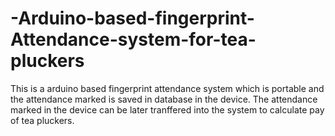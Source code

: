 # -Arduino-based-fingerprint-Attendance-system-for-tea-pluckers
This is a arduino based fingerprint attendance system which is portable and the attendance marked is saved in database in the device. The attendance marked in the device can be later tranffered into the system to calculate pay of tea pluckers.
